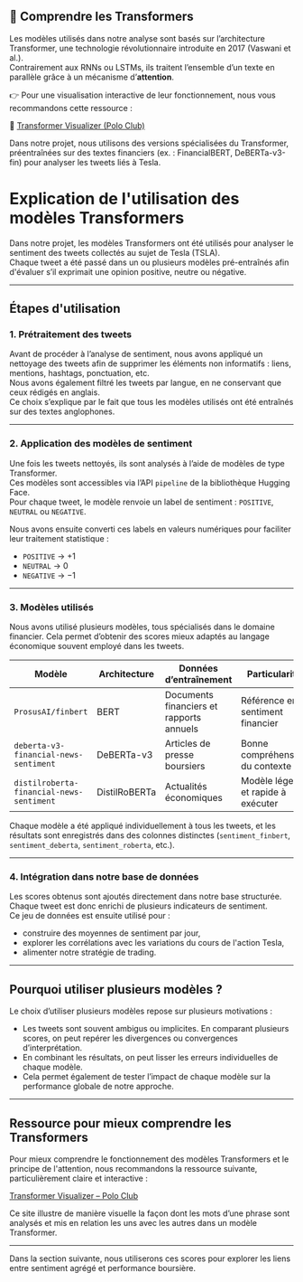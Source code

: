 ## 🤖 Comprendre les Transformers

Les modèles utilisés dans notre analyse sont basés sur l’architecture Transformer, une technologie révolutionnaire introduite en 2017 (Vaswani et al.).  
Contrairement aux RNNs ou LSTMs, ils traitent l’ensemble d’un texte en parallèle grâce à un mécanisme d’**attention**.

👉 Pour une visualisation interactive de leur fonctionnement, nous vous recommandons cette ressource :

🔗 [Transformer Visualizer (Polo Club)](https://poloclub.github.io/transformer-explainer/)

Dans notre projet, nous utilisons des versions spécialisées du Transformer, préentraînées sur des textes financiers (ex. : FinancialBERT, DeBERTa-v3-fin) pour analyser les tweets liés à Tesla.

# Explication de l'utilisation des modèles Transformers

Dans notre projet, les modèles Transformers ont été utilisés pour analyser le sentiment des tweets collectés au sujet de Tesla (TSLA).  
Chaque tweet a été passé dans un ou plusieurs modèles pré-entraînés afin d'évaluer s’il exprimait une opinion positive, neutre ou négative.

---

## Étapes d'utilisation

### 1. Prétraitement des tweets

Avant de procéder à l’analyse de sentiment, nous avons appliqué un nettoyage des tweets afin de supprimer les éléments non informatifs : liens, mentions, hashtags, ponctuation, etc.  
Nous avons également filtré les tweets par langue, en ne conservant que ceux rédigés en anglais.  
Ce choix s’explique par le fait que tous les modèles utilisés ont été entraînés sur des textes anglophones.

---

### 2. Application des modèles de sentiment

Une fois les tweets nettoyés, ils sont analysés à l’aide de modèles de type Transformer.  
Ces modèles sont accessibles via l’API `pipeline` de la bibliothèque Hugging Face.  
Pour chaque tweet, le modèle renvoie un label de sentiment : `POSITIVE`, `NEUTRAL` ou `NEGATIVE`.

Nous avons ensuite converti ces labels en valeurs numériques pour faciliter leur traitement statistique :

- `POSITIVE` → +1  
- `NEUTRAL` → 0  
- `NEGATIVE` → −1

---

### 3. Modèles utilisés

Nous avons utilisé plusieurs modèles, tous spécialisés dans le domaine financier. Cela permet d’obtenir des scores mieux adaptés au langage économique souvent employé dans les tweets.

| Modèle | Architecture | Données d’entraînement | Particularité |
|--------|--------------|------------------------|---------------|
| `ProsusAI/finbert` | BERT | Documents financiers et rapports annuels | Référence en sentiment financier |
| `deberta-v3-financial-news-sentiment` | DeBERTa-v3 | Articles de presse boursiers | Bonne compréhension du contexte |
| `distilroberta-financial-news-sentiment` | DistilRoBERTa | Actualités économiques | Modèle léger et rapide à exécuter |

Chaque modèle a été appliqué individuellement à tous les tweets, et les résultats sont enregistrés dans des colonnes distinctes (`sentiment_finbert`, `sentiment_deberta`, `sentiment_roberta`, etc.).

---

### 4. Intégration dans notre base de données

Les scores obtenus sont ajoutés directement dans notre base structurée.  
Chaque tweet est donc enrichi de plusieurs indicateurs de sentiment.  
Ce jeu de données est ensuite utilisé pour :

- construire des moyennes de sentiment par jour,
- explorer les corrélations avec les variations du cours de l'action Tesla,
- alimenter notre stratégie de trading.

---

## Pourquoi utiliser plusieurs modèles ?

Le choix d’utiliser plusieurs modèles repose sur plusieurs motivations :

- Les tweets sont souvent ambigus ou implicites. En comparant plusieurs scores, on peut repérer les divergences ou convergences d’interprétation.
- En combinant les résultats, on peut lisser les erreurs individuelles de chaque modèle.
- Cela permet également de tester l’impact de chaque modèle sur la performance globale de notre approche.

---

## Ressource pour mieux comprendre les Transformers

Pour mieux comprendre le fonctionnement des modèles Transformers et le principe de l'attention, nous recommandons la ressource suivante, particulièrement claire et interactive :

[Transformer Visualizer – Polo Club](https://poloclub.github.io/transformer-explainer/)

Ce site illustre de manière visuelle la façon dont les mots d’une phrase sont analysés et mis en relation les uns avec les autres dans un modèle Transformer.

---

Dans la section suivante, nous utiliserons ces scores pour explorer les liens entre sentiment agrégé et performance boursière.
